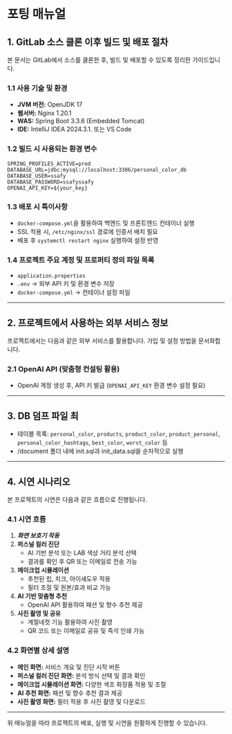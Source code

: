 # 포팅 매뉴얼

## 1. GitLab 소스 클론 이후 빌드 및 배포 절차

본 문서는 GitLab에서 소스를 클론한 후, 빌드 및 배포할 수 있도록 정리한 가이드입니다.

### 1.1 사용 기술 및 환경

- **JVM 버전:** OpenJDK 17
- **웹서버:** Nginx 1.20.1
- **WAS:** Spring Boot 3.3.6 (Embedded Tomcat)
- **IDE:** IntelliJ IDEA 2024.3.1. 또는 VS Code

### 1.2 빌드 시 사용되는 환경 변수

```
SPRING_PROFILES_ACTIVE=prod
DATABASE_URL=jdbc:mysql://localhost:3306/personal_color_db
DATABASE_USER=ssafy
DATABASE_PASSWORD=ssafyssafy
OPENAI_API_KEY=${your_key}

```

### 1.3 배포 시 특이사항

- `docker-compose.yml`을 활용하여 백엔드 및 프론트엔드 컨테이너 실행
- SSL 적용 시, `/etc/nginx/ssl` 경로에 인증서 배치 필요
- 배포 후 `systemctl restart nginx` 실행하여 설정 반영

### 1.4 프로젝트 주요 계정 및 프로퍼티 정의 파일 목록

- `application.properties`
- `.env` → 외부 API 키 및 환경 변수 저장
- `docker-compose.yml` → 컨테이너 설정 파일

---

## 2. 프로젝트에서 사용하는 외부 서비스 정보

프로젝트에서는 다음과 같은 외부 서비스를 활용합니다. 가입 및 설정 방법을 문서화합니다.

### 2.1 OpenAI API (맞춤형 컨설팅 활용)

- OpenAI 계정 생성 후, API 키 발급 (`OPENAI_API_KEY` 환경 변수 설정 필요)

---

## 3. DB 덤프 파일 최

- 테이블 목록: `personal_color`, `products`, `product_color`, `product_personal`, `personal_color_hashtags`, `best_color`, `worst_color` 등
- /document 폴더 내에 init.sql과 init_data.sql을 순차적으로 실행

---

## 4. 시연 시나리오

본 프로젝트의 시연은 다음과 같은 흐름으로 진행됩니다.

### 4.1 시연 흐름

1. ***화면 보호기 작동***
2. **퍼스널 컬러 진단**
    - AI 기반 분석 또는 LAB 색상 거리 분석 선택
    - 결과를 확인 후 QR 또는 이메일로 전송 가능
3. **메이크업 시뮬레이션**
    - 추천된 립, 치크, 아이섀도우 적용
    - 필터 조절 및 원본/효과 비교 가능
4. **AI 기반 맞춤형 추천**
    - OpenAI API 활용하여 패션 및 향수 추천 제공
5. **사진 촬영 및 공유**
    - 계절네컷 기능 활용하여 사진 촬영
    - QR 코드 또는 이메일로 공유 및 즉석 인쇄 가능

### 4.2 화면별 상세 설명

- **메인 화면:** 서비스 개요 및 진단 시작 버튼
- **퍼스널 컬러 진단 화면:** 분석 방식 선택 및 결과 확인
- **메이크업 시뮬레이션 화면:** 다양한 색조 화장품 적용 및 조절
- **AI 추천 화면:** 패션 및 향수 추천 결과 제공
- **사진 촬영 화면:** 필터 적용 후 사진 촬영 및 다운로드

---

위 매뉴얼을 따라 프로젝트의 배포, 실행 및 시연을 원활하게 진행할 수 있습니다.